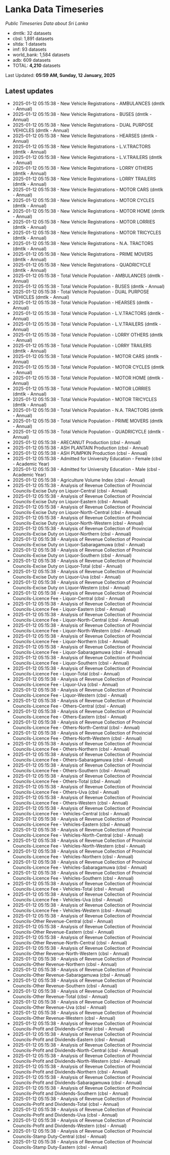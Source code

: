 # Lanka Data Timeseries
*Public Timeseries Data about Sri Lanka*

* dmtlk: 32 datasets
* cbsl: 1,891 datasets
* sltda: 1 datasets
* imf: 93 datasets
* world_bank: 1,584 datasets
* adb: 609 datasets
* TOTAL: **4,210** datasets

Last Updated: **05:59 AM, Sunday, 12 January, 2025**

## Latest updates

* 2025-01-12 05:15:38 - New Vehicle Registrations - AMBULANCES (dmtlk - Annual)
* 2025-01-12 05:15:38 - New Vehicle Registrations - BUSES (dmtlk - Annual)
* 2025-01-12 05:15:38 - New Vehicle Registrations - DUAL PURPOSE VEHICLES (dmtlk - Annual)
* 2025-01-12 05:15:38 - New Vehicle Registrations - HEARSES (dmtlk - Annual)
* 2025-01-12 05:15:38 - New Vehicle Registrations - L.V.TRACTORS (dmtlk - Annual)
* 2025-01-12 05:15:38 - New Vehicle Registrations - L.V.TRAILERS (dmtlk - Annual)
* 2025-01-12 05:15:38 - New Vehicle Registrations - LORRY OTHERS (dmtlk - Annual)
* 2025-01-12 05:15:38 - New Vehicle Registrations - LORRY TRAILERS (dmtlk - Annual)
* 2025-01-12 05:15:38 - New Vehicle Registrations - MOTOR CARS (dmtlk - Annual)
* 2025-01-12 05:15:38 - New Vehicle Registrations - MOTOR CYCLES (dmtlk - Annual)
* 2025-01-12 05:15:38 - New Vehicle Registrations - MOTOR HOME (dmtlk - Annual)
* 2025-01-12 05:15:38 - New Vehicle Registrations - MOTOR LORRIES (dmtlk - Annual)
* 2025-01-12 05:15:38 - New Vehicle Registrations - MOTOR TRICYCLES (dmtlk - Annual)
* 2025-01-12 05:15:38 - New Vehicle Registrations - N.A. TRACTORS (dmtlk - Annual)
* 2025-01-12 05:15:38 - New Vehicle Registrations - PRIME MOVERS (dmtlk - Annual)
* 2025-01-12 05:15:38 - New Vehicle Registrations - QUADRICYCLE (dmtlk - Annual)
* 2025-01-12 05:15:38 - Total Vehicle Population - AMBULANCES (dmtlk - Annual)
* 2025-01-12 05:15:38 - Total Vehicle Population - BUSES (dmtlk - Annual)
* 2025-01-12 05:15:38 - Total Vehicle Population - DUAL PURPOSE VEHICLES (dmtlk - Annual)
* 2025-01-12 05:15:38 - Total Vehicle Population - HEARSES (dmtlk - Annual)
* 2025-01-12 05:15:38 - Total Vehicle Population - L.V.TRACTORS (dmtlk - Annual)
* 2025-01-12 05:15:38 - Total Vehicle Population - L.V.TRAILERS (dmtlk - Annual)
* 2025-01-12 05:15:38 - Total Vehicle Population - LORRY OTHERS (dmtlk - Annual)
* 2025-01-12 05:15:38 - Total Vehicle Population - LORRY TRAILERS (dmtlk - Annual)
* 2025-01-12 05:15:38 - Total Vehicle Population - MOTOR CARS (dmtlk - Annual)
* 2025-01-12 05:15:38 - Total Vehicle Population - MOTOR CYCLES (dmtlk - Annual)
* 2025-01-12 05:15:38 - Total Vehicle Population - MOTOR HOME (dmtlk - Annual)
* 2025-01-12 05:15:38 - Total Vehicle Population - MOTOR LORRIES (dmtlk - Annual)
* 2025-01-12 05:15:38 - Total Vehicle Population - MOTOR TRICYCLES (dmtlk - Annual)
* 2025-01-12 05:15:38 - Total Vehicle Population - N.A. TRACTORS (dmtlk - Annual)
* 2025-01-12 05:15:38 - Total Vehicle Population - PRIME MOVERS (dmtlk - Annual)
* 2025-01-12 05:15:38 - Total Vehicle Population - QUADRICYCLE (dmtlk - Annual)
* 2025-01-12 05:15:38 - ARECANUT Production (cbsl - Annual)
* 2025-01-12 05:15:38 - ASH PLANTAIN Production (cbsl - Annual)
* 2025-01-12 05:15:38 - ASH PUMPKIN Production (cbsl - Annual)
* 2025-01-12 05:15:38 - Admitted for University Education - Female (cbsl - Academic Year)
* 2025-01-12 05:15:38 - Admitted for University Education - Male (cbsl - Academic Year)
* 2025-01-12 05:15:38 - Agriculture Volume Index (cbsl - Annual)
* 2025-01-12 05:15:38 - Analysis of Revenue Collection of Provincial Councils-Excise Duty on Liquor-Central (cbsl - Annual)
* 2025-01-12 05:15:38 - Analysis of Revenue Collection of Provincial Councils-Excise Duty on Liquor-Eastern (cbsl - Annual)
* 2025-01-12 05:15:38 - Analysis of Revenue Collection of Provincial Councils-Excise Duty on Liquor-North-Central (cbsl - Annual)
* 2025-01-12 05:15:38 - Analysis of Revenue Collection of Provincial Councils-Excise Duty on Liquor-North-Western (cbsl - Annual)
* 2025-01-12 05:15:38 - Analysis of Revenue Collection of Provincial Councils-Excise Duty on Liquor-Northern (cbsl - Annual)
* 2025-01-12 05:15:38 - Analysis of Revenue Collection of Provincial Councils-Excise Duty on Liquor-Sabaragamuwa (cbsl - Annual)
* 2025-01-12 05:15:38 - Analysis of Revenue Collection of Provincial Councils-Excise Duty on Liquor-Southern (cbsl - Annual)
* 2025-01-12 05:15:38 - Analysis of Revenue Collection of Provincial Councils-Excise Duty on Liquor-Total (cbsl - Annual)
* 2025-01-12 05:15:38 - Analysis of Revenue Collection of Provincial Councils-Excise Duty on Liquor-Uva (cbsl - Annual)
* 2025-01-12 05:15:38 - Analysis of Revenue Collection of Provincial Councils-Excise Duty on Liquor-Western (cbsl - Annual)
* 2025-01-12 05:15:38 - Analysis of Revenue Collection of Provincial Councils-Licence Fee - Liquor-Central (cbsl - Annual)
* 2025-01-12 05:15:38 - Analysis of Revenue Collection of Provincial Councils-Licence Fee - Liquor-Eastern (cbsl - Annual)
* 2025-01-12 05:15:38 - Analysis of Revenue Collection of Provincial Councils-Licence Fee - Liquor-North-Central (cbsl - Annual)
* 2025-01-12 05:15:38 - Analysis of Revenue Collection of Provincial Councils-Licence Fee - Liquor-North-Western (cbsl - Annual)
* 2025-01-12 05:15:38 - Analysis of Revenue Collection of Provincial Councils-Licence Fee - Liquor-Northern (cbsl - Annual)
* 2025-01-12 05:15:38 - Analysis of Revenue Collection of Provincial Councils-Licence Fee - Liquor-Sabaragamuwa (cbsl - Annual)
* 2025-01-12 05:15:38 - Analysis of Revenue Collection of Provincial Councils-Licence Fee - Liquor-Southern (cbsl - Annual)
* 2025-01-12 05:15:38 - Analysis of Revenue Collection of Provincial Councils-Licence Fee - Liquor-Total (cbsl - Annual)
* 2025-01-12 05:15:38 - Analysis of Revenue Collection of Provincial Councils-Licence Fee - Liquor-Uva (cbsl - Annual)
* 2025-01-12 05:15:38 - Analysis of Revenue Collection of Provincial Councils-Licence Fee - Liquor-Western (cbsl - Annual)
* 2025-01-12 05:15:38 - Analysis of Revenue Collection of Provincial Councils-Licence Fee - Others-Central (cbsl - Annual)
* 2025-01-12 05:15:38 - Analysis of Revenue Collection of Provincial Councils-Licence Fee - Others-Eastern (cbsl - Annual)
* 2025-01-12 05:15:38 - Analysis of Revenue Collection of Provincial Councils-Licence Fee - Others-North-Central (cbsl - Annual)
* 2025-01-12 05:15:38 - Analysis of Revenue Collection of Provincial Councils-Licence Fee - Others-North-Western (cbsl - Annual)
* 2025-01-12 05:15:38 - Analysis of Revenue Collection of Provincial Councils-Licence Fee - Others-Northern (cbsl - Annual)
* 2025-01-12 05:15:38 - Analysis of Revenue Collection of Provincial Councils-Licence Fee - Others-Sabaragamuwa (cbsl - Annual)
* 2025-01-12 05:15:38 - Analysis of Revenue Collection of Provincial Councils-Licence Fee - Others-Southern (cbsl - Annual)
* 2025-01-12 05:15:38 - Analysis of Revenue Collection of Provincial Councils-Licence Fee - Others-Total (cbsl - Annual)
* 2025-01-12 05:15:38 - Analysis of Revenue Collection of Provincial Councils-Licence Fee - Others-Uva (cbsl - Annual)
* 2025-01-12 05:15:38 - Analysis of Revenue Collection of Provincial Councils-Licence Fee - Others-Western (cbsl - Annual)
* 2025-01-12 05:15:38 - Analysis of Revenue Collection of Provincial Councils-Licence Fee - Vehicles-Central (cbsl - Annual)
* 2025-01-12 05:15:38 - Analysis of Revenue Collection of Provincial Councils-Licence Fee - Vehicles-Eastern (cbsl - Annual)
* 2025-01-12 05:15:38 - Analysis of Revenue Collection of Provincial Councils-Licence Fee - Vehicles-North-Central (cbsl - Annual)
* 2025-01-12 05:15:38 - Analysis of Revenue Collection of Provincial Councils-Licence Fee - Vehicles-North-Western (cbsl - Annual)
* 2025-01-12 05:15:38 - Analysis of Revenue Collection of Provincial Councils-Licence Fee - Vehicles-Northern (cbsl - Annual)
* 2025-01-12 05:15:38 - Analysis of Revenue Collection of Provincial Councils-Licence Fee - Vehicles-Sabaragamuwa (cbsl - Annual)
* 2025-01-12 05:15:38 - Analysis of Revenue Collection of Provincial Councils-Licence Fee - Vehicles-Southern (cbsl - Annual)
* 2025-01-12 05:15:38 - Analysis of Revenue Collection of Provincial Councils-Licence Fee - Vehicles-Total (cbsl - Annual)
* 2025-01-12 05:15:38 - Analysis of Revenue Collection of Provincial Councils-Licence Fee - Vehicles-Uva (cbsl - Annual)
* 2025-01-12 05:15:38 - Analysis of Revenue Collection of Provincial Councils-Licence Fee - Vehicles-Western (cbsl - Annual)
* 2025-01-12 05:15:38 - Analysis of Revenue Collection of Provincial Councils-Other Revenue-Central (cbsl - Annual)
* 2025-01-12 05:15:38 - Analysis of Revenue Collection of Provincial Councils-Other Revenue-Eastern (cbsl - Annual)
* 2025-01-12 05:15:38 - Analysis of Revenue Collection of Provincial Councils-Other Revenue-North-Central (cbsl - Annual)
* 2025-01-12 05:15:38 - Analysis of Revenue Collection of Provincial Councils-Other Revenue-North-Western (cbsl - Annual)
* 2025-01-12 05:15:38 - Analysis of Revenue Collection of Provincial Councils-Other Revenue-Northern (cbsl - Annual)
* 2025-01-12 05:15:38 - Analysis of Revenue Collection of Provincial Councils-Other Revenue-Sabaragamuwa (cbsl - Annual)
* 2025-01-12 05:15:38 - Analysis of Revenue Collection of Provincial Councils-Other Revenue-Southern (cbsl - Annual)
* 2025-01-12 05:15:38 - Analysis of Revenue Collection of Provincial Councils-Other Revenue-Total (cbsl - Annual)
* 2025-01-12 05:15:38 - Analysis of Revenue Collection of Provincial Councils-Other Revenue-Uva (cbsl - Annual)
* 2025-01-12 05:15:38 - Analysis of Revenue Collection of Provincial Councils-Other Revenue-Western (cbsl - Annual)
* 2025-01-12 05:15:38 - Analysis of Revenue Collection of Provincial Councils-Profit and Dividends-Central (cbsl - Annual)
* 2025-01-12 05:15:38 - Analysis of Revenue Collection of Provincial Councils-Profit and Dividends-Eastern (cbsl - Annual)
* 2025-01-12 05:15:38 - Analysis of Revenue Collection of Provincial Councils-Profit and Dividends-North-Central (cbsl - Annual)
* 2025-01-12 05:15:38 - Analysis of Revenue Collection of Provincial Councils-Profit and Dividends-North-Western (cbsl - Annual)
* 2025-01-12 05:15:38 - Analysis of Revenue Collection of Provincial Councils-Profit and Dividends-Northern (cbsl - Annual)
* 2025-01-12 05:15:38 - Analysis of Revenue Collection of Provincial Councils-Profit and Dividends-Sabaragamuwa (cbsl - Annual)
* 2025-01-12 05:15:38 - Analysis of Revenue Collection of Provincial Councils-Profit and Dividends-Southern (cbsl - Annual)
* 2025-01-12 05:15:38 - Analysis of Revenue Collection of Provincial Councils-Profit and Dividends-Total (cbsl - Annual)
* 2025-01-12 05:15:38 - Analysis of Revenue Collection of Provincial Councils-Profit and Dividends-Uva (cbsl - Annual)
* 2025-01-12 05:15:38 - Analysis of Revenue Collection of Provincial Councils-Profit and Dividends-Western (cbsl - Annual)
* 2025-01-12 05:15:38 - Analysis of Revenue Collection of Provincial Councils-Stamp Duty-Central (cbsl - Annual)
* 2025-01-12 05:15:38 - Analysis of Revenue Collection of Provincial Councils-Stamp Duty-Eastern (cbsl - Annual)
